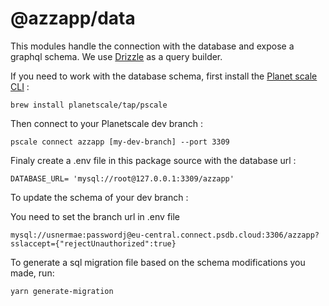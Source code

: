 # @azzapp/data

This modules handle the connection with the database and expose a graphql schema.
We use [Drizzle](https://github.com/drizzle-team/drizzle-orm) as a query builder.

If you need to work with the database schema, first install the [Planet scale CLI](https://planetscale.com/features/cli) : 
```
brew install planetscale/tap/pscale
```

Then connect to your Planetscale dev branch : 
```
pscale connect azzapp [my-dev-branch] --port 3309
```

Finaly create a .env file in this package source with the database url : 
```env
DATABASE_URL= 'mysql://root@127.0.0.1:3309/azzapp'
```

To update the schema of your dev branch : 

You need to set the branch url in .env file
```
mysql://usnermae:passwordj@eu-central.connect.psdb.cloud:3306/azzapp?sslaccept={"rejectUnauthorized":true}
```

To generate a sql migration file based on the schema modifications you made, run:

```
yarn generate-migration
```